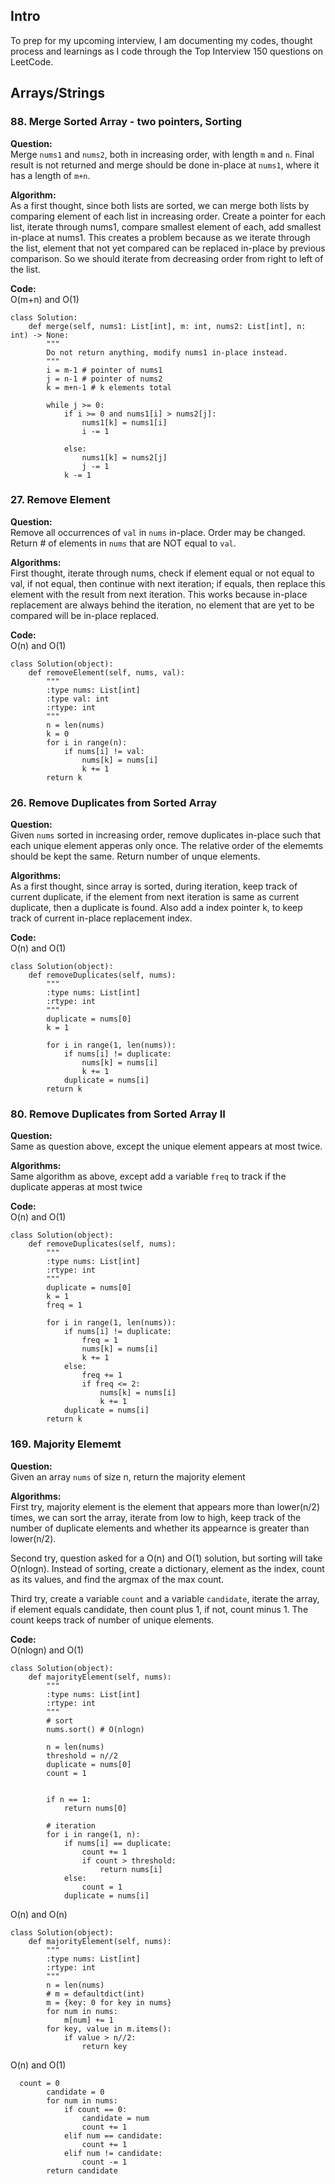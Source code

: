## Intro
To prep for my upcoming interview, I am documenting my codes, thought process and learnings as I code through the Top Interview 150 questions on LeetCode.

## Arrays/Strings
### 88. Merge Sorted Array - two pointers, Sorting
**Question:**\
Merge `nums1` and `nums2`, both in increasing order, with length `m` and `n`. Final result is not returned and merge should be done in-place at `nums1`, where it has a length of `m+n`. 

**Algorithm:**\
As a first thought, since both lists are sorted, we can merge both lists by comparing element of each list in increasing order. Create a pointer for each list, iterate through nums1, compare smallest element of each, add smallest in-place at nums1. 
This creates a problem because as we iterate through the list, element that not yet compared can be replaced in-place by previous comparison. So we should iterate from decreasing order from right to left of the list. 

**Code:**\
O(m+n) and O(1)
```
class Solution:
    def merge(self, nums1: List[int], m: int, nums2: List[int], n: int) -> None:
        """
        Do not return anything, modify nums1 in-place instead.
        """
        i = m-1 # pointer of nums1
        j = n-1 # pointer of nums2
        k = m+n-1 # k elements total

        while j >= 0:
            if i >= 0 and nums1[i] > nums2[j]:
                nums1[k] = nums1[i]
                i -= 1

            else:
                nums1[k] = nums2[j]
                j -= 1
            k -= 1
```

### 27. Remove Element
**Question:**\
Remove all occurrences of `val` in `nums` in-place. Order may be changed. Return # of elements in `nums` that are NOT equal to `val`.

**Algorithms:**\
First thought, iterate through nums, check if element equal or not equal to val, if not equal, then continue with next iteration; if equals, then replace this element with the result from next iteration. This works because in-place replacement are always behind the iteration, no element that are yet to be compared will be in-place replaced.

**Code:**\
O(n) and O(1)
```
class Solution(object):
    def removeElement(self, nums, val):
        """
        :type nums: List[int]
        :type val: int
        :rtype: int
        """
        n = len(nums)
        k = 0
        for i in range(n):
            if nums[i] != val:
                nums[k] = nums[i]
                k += 1
        return k
```

### 26. Remove Duplicates from Sorted Array
**Question:**\
Given `nums` sorted in increasing order, remove duplicates in-place such that each unique element apperas only once. The relative order of the elememts should be kept the same. Return number of unque elements.

**Algorithms:**\
As a first thought, since array is sorted, during iteration, keep track of current duplicate, if the element from next iteration is same as current duplicate, then a duplicate is found. Also add a index pointer k, to keep track of current in-place replacement index.

**Code:**\
O(n) and O(1)
```
class Solution(object):
    def removeDuplicates(self, nums):
        """
        :type nums: List[int]
        :rtype: int
        """
        duplicate = nums[0]
        k = 1

        for i in range(1, len(nums)):
            if nums[i] != duplicate:
                nums[k] = nums[i]
                k += 1
            duplicate = nums[i]
        return k
```

### 80. Remove Duplicates from Sorted Array II
**Question:**\
Same as question above, except the unique element appears at most twice.

**Algorithms:**\
Same algorithm as above, except add a variable `freq` to track if the duplicate apperas at most twice

**Code:**\
O(n) and O(1)
```
class Solution(object):
    def removeDuplicates(self, nums):
        """
        :type nums: List[int]
        :rtype: int
        """
        duplicate = nums[0]
        k = 1
        freq = 1

        for i in range(1, len(nums)):
            if nums[i] != duplicate:
                freq = 1
                nums[k] = nums[i]
                k += 1
            else:
                freq += 1
                if freq <= 2:
                    nums[k] = nums[i]
                    k += 1
            duplicate = nums[i]
        return k
```

### 169. Majority Elememt
**Question:**\
Given an array `nums` of size n, return the majority element

**Algorithms:**\
First try, majority element is the element that appears more than lower(n/2) times, we can sort the array, iterate from low to high, keep track of the number of duplicate elements and whether its appearnce is greater than lower(n/2).

Second try, question asked for a O(n) and O(1) solution, but sorting will take O(nlogn). Instead of sorting, create a dictionary, element as the index, count as its values, and find the argmax of the max count.

Third try, create a variable `count` and a variable `candidate`, iterate the array, if element equals candidate, then count plus 1, if not, count minus 1.
The count keeps track of number of unique elements.

**Code:**\
O(nlogn) and O(1)
```
class Solution(object):
    def majorityElement(self, nums):
        """
        :type nums: List[int]
        :rtype: int
        """
        # sort
        nums.sort() # O(nlogn)

        n = len(nums)
        threshold = n//2
        duplicate = nums[0]
        count = 1


        if n == 1:
            return nums[0]

        # iteration
        for i in range(1, n):
            if nums[i] == duplicate:
                count += 1
                if count > threshold:
                    return nums[i]
            else:
                count = 1 
            duplicate = nums[i]
```

O(n) and O(n)
```
class Solution(object):
    def majorityElement(self, nums):
        """
        :type nums: List[int]
        :rtype: int
        """
        n = len(nums)
        # m = defaultdict(int)
        m = {key: 0 for key in nums}
        for num in nums:
            m[num] += 1
        for key, value in m.items():
            if value > n//2:
                return key
```

O(n) and O(1)
```
  count = 0
        candidate = 0
        for num in nums:
            if count == 0:
                candidate = num
                count += 1
            elif num == candidate:
                count += 1
            elif num != candidate:
                count -= 1
        return candidate
```